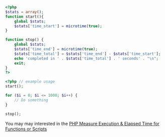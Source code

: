 ```php
<?php
$stats = array();
function start(){
    global $stats;
    $stats['time_start'] = microtime(true);
}

function stop() {
    global $stats;
    $stats['time_end'] = microtime(true);
    $stats['time_total'] = $stats['time_end'] - $stats['time_start'];
    echo 'completed in ' . $stats['time_total'] . ' seconds' . "\n";
    exit;
}
?>
```
```php
<?php // example usage
start();

for ($i = 0; $i <= 1000; $i++) {
    // Do something
}

stop();
```
You may may interested in the <a href="http://darklaunch.com/2013/01/30/php-measure-execution-elapsed-time-for-functions-or-scripts">PHP Measure Execution &amp; Elapsed Time for Functions or Scripts</a>
